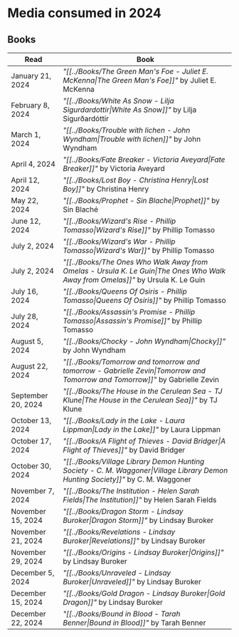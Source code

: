 # Media consumed in 2024

## Books
| Read               | Book                                                                                                                             |
| ------------------ | -------------------------------------------------------------------------------------------------------------------------------- |
| January 21, 2024   | _"[[../Books/The Green Man's Foe - Juliet E. McKenna\|The Green Man's Foe]]"_ by Juliet E. McKenna                               |
| February 8, 2024   | _"[[../Books/White As Snow - Lilja Sigurdardottir\|White As Snow]]"_ by Lilja Sigurðardóttir                                     |
| March 1, 2024      | _"[[../Books/Trouble with lichen - John Wyndham\|Trouble with lichen]]"_ by John Wyndham                                         |
| April 4, 2024      | _"[[../Books/Fate Breaker - Victoria Aveyard\|Fate Breaker]]"_ by Victoria Aveyard                                               |
| April 12, 2024     | _"[[../Books/Lost Boy - Christina Henry\|Lost Boy]]"_ by Christina Henry                                                         |
| May 22, 2024       | _"[[../Books/Prophet - Sin Blache\|Prophet]]"_ by Sin Blaché                                                                     |
| June 12, 2024      | _"[[../Books/Wizard's Rise - Phillip Tomasso\|Wizard's Rise]]"_ by Phillip Tomasso                                               |
| July 2, 2024       | _"[[../Books/Wizard's War - Phillip Tomasso\|Wizard's War]]"_ by Phillip Tomasso                                                 |
| July 2, 2024       | _"[[../Books/The Ones Who Walk Away from Omelas - Ursula K. Le Guin\|The Ones Who Walk Away from Omelas]]"_ by Ursula K. Le Guin |
| July 16, 2024      | _"[[../Books/Queens Of Osiris - Phillip Tomasso\|Queens Of Osiris]]"_ by Phillip Tomasso                                         |
| July 28, 2024      | _"[[../Books/Assassin's Promise - Phillip Tomasso\|Assassin's Promise]]"_ by Phillip Tomasso                                     |
| August 5, 2024     | _"[[../Books/Chocky - John Wyndham\|Chocky]]"_ by John Wyndham                                                                   |
| August 22, 2024    | _"[[../Books/Tomorrow and tomorrow and tomorrow - Gabrielle Zevin\|Tomorrow and Tomorrow and Tomorrow]]"_ by Gabrielle Zevin     |
| September 20, 2024 | _"[[../Books/The House in the Cerulean Sea - TJ Klune\|The House in the Cerulean Sea]]"_ by TJ Klune                             |
| October 13, 2024   | _"[[../Books/Lady in the Lake - Laura Lippman\|Lady in the Lake]]"_ by Laura Lippman                                             |
| October 17, 2024   | _"[[../Books/A Flight of Thieves - David Bridger\|A Flight of Thieves]]"_ by David Bridger                                       |
| October 30, 2024   | _"[[../Books/Village Library Demon Hunting Society - C. M. Waggoner\|Village Library Demon Hunting Society]]"_ by C. M. Waggoner |
| November 7, 2024   | _"[[../Books/The Institution - Helen Sarah Fields\|The Institution]]"_ by Helen Sarah Fields                                     |
| November 15, 2024  | _"[[../Books/Dragon Storm - Lindsay Buroker\|Dragon Storm]]"_ by Lindsay Buroker                                                 |
| November 21, 2024  | _"[[../Books/Revelations - Lindsay Buroker\|Revelations]]"_ by Lindsay Buroker                                                   |
| November 29, 2024  | _"[[../Books/Origins - Lindsay Buroker\|Origins]]"_ by Lindsay Buroker                                                           |
| December 5, 2024   | _"[[../Books/Unraveled - Lindsay Buroker\|Unraveled]]"_ by Lindsay Buroker                                                       |
| December 15, 2024  | _"[[../Books/Gold Dragon - Lindsay Buroker\|Gold Dragon]]"_ by Lindsay Buroker                                                   |
| December 22, 2024  | _"[[../Books/Bound in Blood - Tarah Benner\|Bound in Blood]]"_ by Tarah Benner                                                   |

